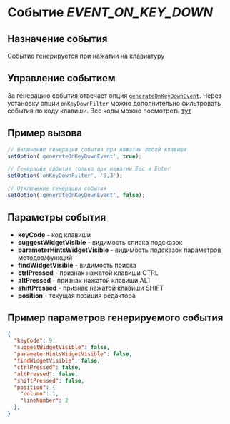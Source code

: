 # Событие *EVENT_ON_KEY_DOWN*

## Назначение события

Событие генерируется при нажатии на клавиатуру

## Управление событием

За генерацию события отвечает опция [`generateOnKeyDownEvent`](set_option.md). Через установку опции `onKeyDownFilter` можно дополнительно фильтровать события по коду клавиши. Все коды можно посмотреть [тут](https://microsoft.github.io/monaco-editor/api/enums/monaco.KeyCode)

## Пример вызова

```javascript
// Включение генерации события при нажатии любой клавиши
setOption('generateOnKeyDownEvent', true);

// Генерация события только при нажатии Esc и Enter
setOption('onKeyDownFilter', '9,3');

// Отключение генерации события
setOption('generateOnKeyDownEvent', false);
```

## Параметры события

* **keyCode** - код клавиши
* **suggestWidgetVisible** - видимость списка подсказок
* **parameterHintsWidgetVisible** - видимость подсказок параметров методов/функций
* **findWidgetVisible** - видимость поиска
* **ctrlPressed** - признак нажатой клавиши CTRL
* **altPressed** - признак нажатой клавиши ALT
* **shiftPressed** - признак нажатой клавиши SHIFT
* **position** - текущая позиция редактора

## Пример параметров генерируемого события

```json
{
  "keyCode": 9,
  "suggestWidgetVisible": false,
  "parameterHintsWidgetVisible": false,
  "findWidgetVisible": false,
  "ctrlPressed": false,
  "altPressed": false,
  "shiftPressed": false,
  "position": {
    "column": 1,
    "lineNumber": 2
  },
}
```